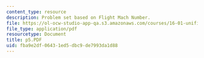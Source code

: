 ```yaml
---
content_type: resource
description: Problem set based on Flight Mach Number.
file: https://ol-ocw-studio-app-qa.s3.amazonaws.com/courses/16-01-unified-engineering-i-ii-iii-iv-fall-2005-spring-2006/fba9e2df06431ed5dbc9de7993da1d88_p5.PDF
file_type: application/pdf
resourcetype: Document
title: p5.PDF
uid: fba9e2df-0643-1ed5-dbc9-de7993da1d88
---
```

